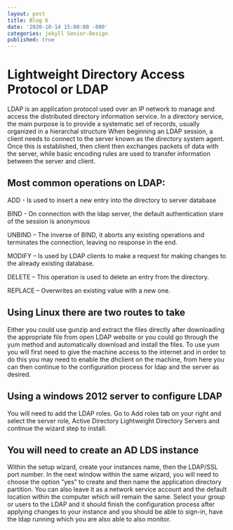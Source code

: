```yaml
---
layout: post
title: Blog 6
date: '2020-10-14 15:08:00 -800'
categories: jekyll Senior-Design
published: true
---
```


# Lightweight Directory Access Protocol or LDAP

LDAP is an application protocol used over an IP network to manage and access the distributed directory information service.
In a directory service, the main purpose is to provide a systematic set of records, usually organized in a hierarchal structure
When beginning an LDAP session, a client needs to connect to the server known as the directory system agent. Once this is established, then client then exchanges packets of data with the server, while basic encoding rules are used to transfer information between the server and client.
## Most common operations on LDAP:
ADD - Is used to insert a new entry into the directory to server database

BIND - On connection with the ldap server, the default authentication stare of the session is anonymous

UNBIND – The inverse of BIND, it aborts any existing operations and terminates the connection, leaving no response in the end.

MODIFY – Is used by LDAP clients to make a request for making changes to the already existing database.

DELETE – This operation is used to delete an entry from the directory.

REPLACE – Overwrites an existing value with a new one.

## Using Linux there are two routes to take 
Either you could use gunzip and extract the files directly after downloading the appropriate file from open LDAP website or you could go through the yum method and automatically download and install the files.
To use yum you will first need to give the machine access to the internet and in order to do this you may need to enable the dhclient on the machine, from here you can then continue to the configuration process for ldap and the server as desired.
## Using a windows 2012 server to configure LDAP
You will need to add the LDAP roles. Go to Add roles tab on your right and select the server role, Active Directory Lightweight Directory Servers and continue the wizard step to install.
## You will need to create an AD LDS instance
Within the setup wizard, create your instances name, then the LDAP/SSL port number. In the next window within the same wizard, you will need to choose the option “yes” to create and then name the application directory partition. You can also leave it as a network service account and the default location within the computer which will remain the same. Select your group or users to the LDAP and it should finish the configuration process after applying changes to your instance and you should be able to sign-in, have the ldap running which you are also able to also monitor.
